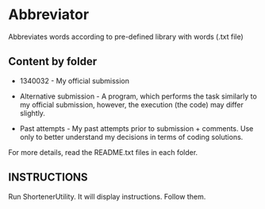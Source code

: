 # Abbreviator
Abbreviates words according to pre-defined library with words (.txt file)

## Content by folder
- 1340032 - My official submission

- Alternative submission - A program, which performs the task similarly to my official submission, however, the execution (the code) may differ slightly. 

- Past attempts - My past attempts prior to submission + comments. Use only to better understand my decisions in terms of coding solutions.

For more details, read the README.txt files in each folder.

## INSTRUCTIONS
Run ShortenerUtility. It will display instructions. Follow them.
